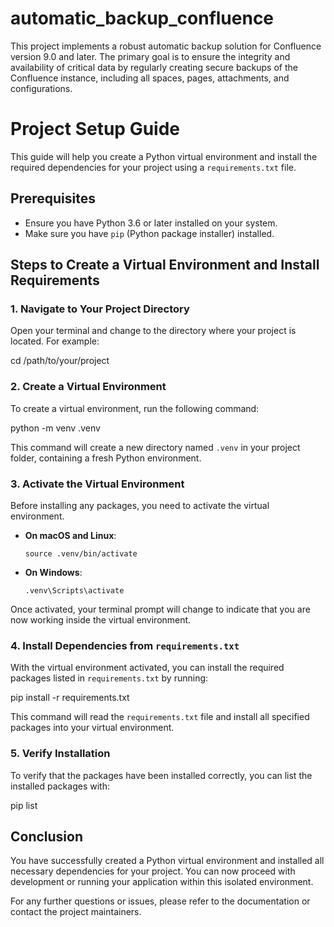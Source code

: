 # automatic_backup_confluence
This project implements a robust automatic backup solution for Confluence version 9.0 and later. The primary goal is to ensure the integrity and availability of critical data by regularly creating secure backups of the Confluence instance, including all spaces, pages, attachments, and configurations.

# Project Setup Guide

This guide will help you create a Python virtual environment and install the required dependencies for your project using a `requirements.txt` file.

## Prerequisites

- Ensure you have Python 3.6 or later installed on your system.
- Make sure you have `pip` (Python package installer) installed.

## Steps to Create a Virtual Environment and Install Requirements

### 1. Navigate to Your Project Directory

Open your terminal and change to the directory where your project is located. For example:

cd /path/to/your/project


### 2. Create a Virtual Environment

To create a virtual environment, run the following command:

 python -m venv .venv 


This command will create a new directory named `.venv` in your project folder, containing a fresh Python environment.

### 3. Activate the Virtual Environment

Before installing any packages, you need to activate the virtual environment.

- **On macOS and Linux**:

    ```
    source .venv/bin/activate
    ```

- **On Windows**:

    ```
    .venv\Scripts\activate
    ```

Once activated, your terminal prompt will change to indicate that you are now working inside the virtual environment.

### 4. Install Dependencies from `requirements.txt`

With the virtual environment activated, you can install the required packages listed in `requirements.txt` by running:


pip install -r requirements.txt


This command will read the `requirements.txt` file and install all specified packages into your virtual environment.

### 5. Verify Installation

To verify that the packages have been installed correctly, you can list the installed packages with:

pip list

## Conclusion

You have successfully created a Python virtual environment and installed all necessary dependencies for your project. You can now proceed with development or running your application within this isolated environment.

For any further questions or issues, please refer to the documentation or contact the project maintainers.
